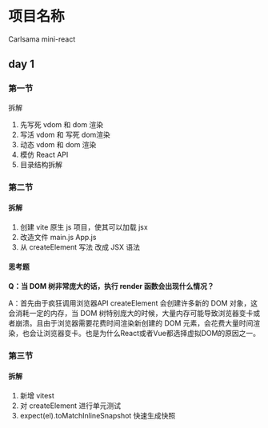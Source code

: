 # 项目名称

Carlsama mini-react

## day 1

### 第一节

拆解
1. 先写死 vdom 和 dom 渲染
2. 写活 vdom 和 写死 dom渲染
3. 动态 vdom 和 dom 渲染
4. 模仿 React API
5. 目录结构拆解



### 第二节
#### 拆解
1. 创建 vite 原生 js 项目，使其可以加载 jsx
2. 改造文件 main.js App.js
3. 从 createElement 写法 改成 JSX 语法

#### 思考题

**Q：当 DOM 树非常庞大的话，执行 render 函数会出现什么情况？**  

A：首先由于疯狂调用浏览器API createElement 会创建许多新的 DOM 对象，这会消耗一定的内存，当 DOM 树特别庞大的时候，大量内存可能导致浏览器变卡或者崩溃。且由于浏览器需要花费时间渲染新创建的 DOM 元素，会花费大量时间渲染，也会让浏览器变卡。也是为什么React或者Vue都选择虚拟DOM的原因之一。


### 第三节
#### 拆解
1. 新增 vitest
2. 对 createElement 进行单元测试
3. expect(el).toMatchInlineSnapshot 快速生成快照